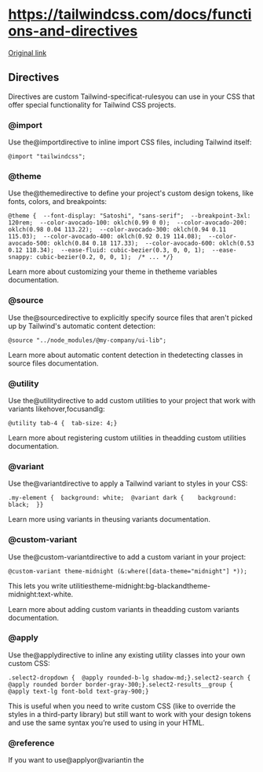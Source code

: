 # https://tailwindcss.com/docs/functions-and-directives

[Original link](https://tailwindcss.com/docs/functions-and-directives)

## Directives

Directives are custom Tailwind-specificat-rulesyou can use in your CSS that offer special functionality for Tailwind CSS projects.

### @import

Use the@importdirective to inline import CSS files, including Tailwind itself:

```
@import "tailwindcss";
```

### @theme

Use the@themedirective to define your project's custom design tokens, like fonts, colors, and breakpoints:

```
@theme {  --font-display: "Satoshi", "sans-serif";  --breakpoint-3xl: 120rem;  --color-avocado-100: oklch(0.99 0 0);  --color-avocado-200: oklch(0.98 0.04 113.22);  --color-avocado-300: oklch(0.94 0.11 115.03);  --color-avocado-400: oklch(0.92 0.19 114.08);  --color-avocado-500: oklch(0.84 0.18 117.33);  --color-avocado-600: oklch(0.53 0.12 118.34);  --ease-fluid: cubic-bezier(0.3, 0, 0, 1);  --ease-snappy: cubic-bezier(0.2, 0, 0, 1);  /* ... */}
```

Learn more about customizing your theme in thetheme variables documentation.

### @source

Use the@sourcedirective to explicitly specify source files that aren't picked up by Tailwind's automatic content detection:

```
@source "../node_modules/@my-company/ui-lib";
```

Learn more about automatic content detection in thedetecting classes in source files documentation.

### @utility

Use the@utilitydirective to add custom utilities to your project that work with variants likehover,focusandlg:

```
@utility tab-4 {  tab-size: 4;}
```

Learn more about registering custom utilities in theadding custom utilities documentation.

### @variant

Use the@variantdirective to apply a Tailwind variant to styles in your CSS:

```
.my-element {  background: white;  @variant dark {    background: black;  }}
```

Learn more using variants in theusing variants documentation.

### @custom-variant

Use the@custom-variantdirective to add a custom variant in your project:

```
@custom-variant theme-midnight (&:where([data-theme="midnight"] *));
```

This lets you write utilitiestheme-midnight:bg-blackandtheme-midnight:text-white.

Learn more about adding custom variants in theadding custom variants documentation.

### @apply

Use the@applydirective to inline any existing utility classes into your own custom CSS:

```
.select2-dropdown {  @apply rounded-b-lg shadow-md;}.select2-search {  @apply rounded border border-gray-300;}.select2-results__group {  @apply text-lg font-bold text-gray-900;}
```

This is useful when you need to write custom CSS (like to override the styles in a third-party library) but still want to work with your design tokens and use the same syntax you’re used to using in your HTML.

### @reference

If you want to use@applyor@variantin the<style>block of a Vue or Svelte component, or within CSS modules, you will need to import your theme variables, custom utilities, and custom variants to make those values available in that context.

To do this without duplicating any CSS in your output, use the@referencedirective to import your main stylesheet for reference without actually including the styles:

```
<template>  <h1>Hello world!</h1></template><style>  @reference "../../app.css";  h1 {    @apply text-2xl font-bold text-red-500;  }</style>
```

If you’re just using the default theme with no customizations, you can importtailwindcssdirectly:

```
<template>  <h1>Hello world!</h1></template><style>  @reference "tailwindcss";  h1 {    @apply text-2xl font-bold text-red-500;  }</style>
```

## Functions

Tailwind provides the following build-time functions to make working with colors and the spacing scale easier.

### --alpha()

Use the--alpha()function to adjust the opacity of a color:

```
.my-element {  color: --alpha(var(--color-lime-300) / 50%);}
```

```
.my-element {  color: color-mix(in oklab, var(--color-lime-300) 50%, transparent);}
```

### --spacing()

Use the--spacing()function to generate a spacing value based on your theme:

```
.my-element {  margin: --spacing(4);}
```

```
.my-element {  margin: calc(var(--spacing) * 4);}
```

This can also be useful in arbitrary values, especially in combination withcalc():

```
<div class="py-[calc(--spacing(4)-1px)]">  <!-- ... --></div>
```

## Compatibility

The following directives and functions exist solely for compatibility with Tailwind CSS v3.x.

### @config

Use the@configdirective to load a legacy JavaScript-based configuration file:

```
@config "../../tailwind.config.js";
```

ThecorePlugins,safelist, andseparatoroptions from the JavaScript-based config are not supported in v4.0.

### @plugin

Use the@plugindirective to load a legacy JavaScript-based plugin:

```
@plugin "@tailwindcss/typography";
```

The@plugindirective accepts either a package name or a local path.

### theme()

Use thetheme()function to access your Tailwind theme values using dot notation:

```
.my-element {  margin: theme(spacing.12);}
```

This function is deprecated, and we recommendusing CSS theme variablesinstead.
